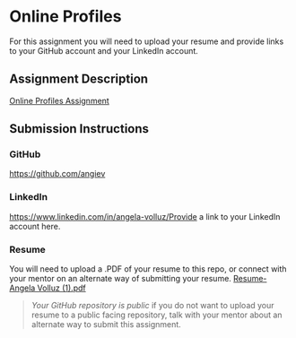 # Online Profiles
For this assignment you will need to upload your resume and provide links to your GitHub account and your LinkedIn account.

## Assignment Description
[Online Profiles Assignment](https://education.launchcode.org/liftoff/modules/assignments/online-profiles)

## Submission Instructions
 
### GitHub
https://github.com/angiev
 
### LinkedIn
https://www.linkedin.com/in/angela-volluz/Provide a link to your LinkedIn account here.

### Resume
You will need to upload a .PDF of your resume to this repo, or connect with your mentor on an alternate way of submitting your resume.
[Resume-Angela Volluz (1).pdf](https://github.com/AngieV/liftoff-assignments/files/6927958/Resume-Angela.Volluz.1.pdf)

> *Your GitHub repository is public* if you do not want to upload your resume to a public facing repository, talk with your mentor about an alternate way to submit this assignment.
